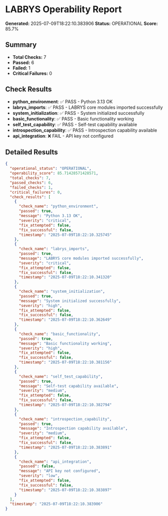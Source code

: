 # LABRYS Operability Report

**Generated:** 2025-07-09T18:22:10.383906
**Status:** OPERATIONAL
**Score:** 85.7%

## Summary
- **Total Checks:** 7
- **Passed:** 6
- **Failed:** 1
- **Critical Failures:** 0

## Check Results
- **python_environment**: ✅ PASS - Python 3.13 OK
- **labrys_imports**: ✅ PASS - LABRYS core modules imported successfully
- **system_initialization**: ✅ PASS - System initialized successfully
- **basic_functionality**: ✅ PASS - Basic functionality working
- **self_test_capability**: ✅ PASS - Self-test capability available
- **introspection_capability**: ✅ PASS - Introspection capability available
- **api_integration**: ❌ FAIL - API key not configured

## Detailed Results
```json
{
  "operational_status": "OPERATIONAL",
  "operability_score": 85.71428571428571,
  "total_checks": 7,
  "passed_checks": 6,
  "failed_checks": 1,
  "critical_failures": 0,
  "check_results": [
    {
      "check_name": "python_environment",
      "passed": true,
      "message": "Python 3.13 OK",
      "severity": "critical",
      "fix_attempted": false,
      "fix_successful": false,
      "timestamp": "2025-07-09T18:22:10.325745"
    },
    {
      "check_name": "labrys_imports",
      "passed": true,
      "message": "LABRYS core modules imported successfully",
      "severity": "critical",
      "fix_attempted": false,
      "fix_successful": false,
      "timestamp": "2025-07-09T18:22:10.341320"
    },
    {
      "check_name": "system_initialization",
      "passed": true,
      "message": "System initialized successfully",
      "severity": "high",
      "fix_attempted": false,
      "fix_successful": false,
      "timestamp": "2025-07-09T18:22:10.362649"
    },
    {
      "check_name": "basic_functionality",
      "passed": true,
      "message": "Basic functionality working",
      "severity": "high",
      "fix_attempted": false,
      "fix_successful": false,
      "timestamp": "2025-07-09T18:22:10.381156"
    },
    {
      "check_name": "self_test_capability",
      "passed": true,
      "message": "Self-test capability available",
      "severity": "medium",
      "fix_attempted": false,
      "fix_successful": false,
      "timestamp": "2025-07-09T18:22:10.382794"
    },
    {
      "check_name": "introspection_capability",
      "passed": true,
      "message": "Introspection capability available",
      "severity": "medium",
      "fix_attempted": false,
      "fix_successful": false,
      "timestamp": "2025-07-09T18:22:10.383891"
    },
    {
      "check_name": "api_integration",
      "passed": false,
      "message": "API key not configured",
      "severity": "low",
      "fix_attempted": false,
      "fix_successful": false,
      "timestamp": "2025-07-09T18:22:10.383897"
    }
  ],
  "timestamp": "2025-07-09T18:22:10.383906"
}
```
